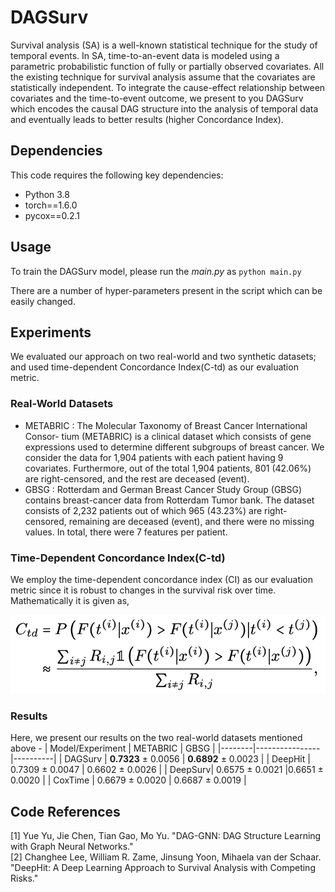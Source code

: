 # DAGSurv

Survival analysis (SA) is a well-known statistical technique for the study of temporal events. In SA, time-to-an-event data is modeled using a parametric probabilistic function of fully or partially observed covariates.
All the existing technique for survival analysis assume that the covariates are statistically independent.
To integrate the cause-effect relationship between covariates and the time-to-event outcome, we present to you DAGSurv which encodes the causal DAG structure into the analysis of temporal data and eventually leads to better results (higher Concordance Index).

<!-- ![plot](./model.png) -->

## Dependencies
This code requires the following key dependencies:
- Python 3.8
- torch==1.6.0
- pycox==0.2.1

## Usage
To train the DAGSurv model, please run the *main.py* as `python main.py`

There are a number of hyper-parameters present in the script which can be easily changed. 

## Experiments
We evaluated our approach on two real-world and two synthetic datasets; and used time-dependent Concordance Index(C-td) as our evaluation metric.

### Real-World Datasets
- METABRIC : The Molecular Taxonomy of Breast Cancer International Consor- tium (METABRIC) is a clinical dataset which consists of gene expressions used to determine different subgroups of breast cancer. We consider the data for 1,904 patients with each patient having 9 covariates. Furthermore, out of the total 1,904 patients, 801 (42.06%) are right-censored, and the rest are deceased (event).
- GBSG : Rotterdam and German Breast Cancer Study Group (GBSG) contains breast-cancer data from Rotterdam Tumor bank. The dataset consists of 2,232 patients out of which 965 (43.23%) are right-censored, remaining are deceased (event), and there were no missing values. In total, there were 7 features per patient.

### Time-Dependent Concordance Index(C-td)
We employ the time-dependent concordance index (CI) as our evaluation
metric since it is robust to changes in the survival risk over time.
Mathematically it is given as,

![plot](./c-td.png)


### Results
Here, we present our results on the two real-world datasets mentioned above - 
| Model/Experiment | METABRIC  | GBSG |
|--------|----------------|----------|
| DAGSurv | **0.7323** ± 0.0056 | **0.6892** ± 0.0023 | 
| DeepHit | 0.7309 ± 0.0047 | 0.6602 ± 0.0026 | 
| DeepSurv| 0.6575 ± 0.0021    |0.6651 ± 0.0020 |
| CoxTime | 0.6679 ± 0.0020  | 0.6687 ± 0.0019 |

## Code References

[1] Yue Yu, Jie Chen, Tian Gao, Mo Yu. "DAG-GNN: DAG Structure Learning with Graph Neural Networks."  
[2] Changhee Lee, William R. Zame, Jinsung Yoon, Mihaela van der Schaar. "DeepHit: A Deep Learning Approach to Survival Analysis with Competing Risks."

